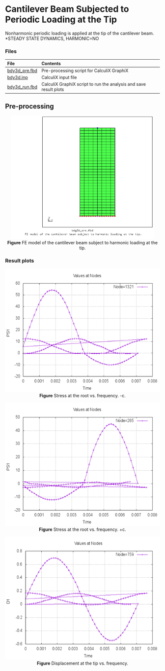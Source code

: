 # Cantilever Beam Subjected to Periodic Loading at the Tip

Nonharmonic periodic loading is applied at the tip of the cantilever beam.<br/>
*STEADY STATE DYNAMICS, HARMONIC=NO

### Files
File| Contents|                        
:-------------| :-------------|                   
[bdy3d_pre.fbd](bdy3d_pre.fbd)| Pre-processing script for CalculiX GraphiX|
[bdy3d.inp](bdy3d.inp) | CalculiX input file|
[bdy3d_run.fbd](bdy3d_run.fbd)| CalculiX GraphiX script to run the analysis and save result plots|               


## Pre-processing
<p align="center">
    <img src="images/cantilever_beam.png" height="400">  <br />
    <b>Figure</b> FE model of the cantilever beam subject to harmonic loading at the tip.
</p>

### Result plots
<p align="center">
    <img src="images/sresmc.png" height="400">  <br />
    <b>Figure</b> Stress at the root vs. frequency. -c.
</p>

<p align="center">
    <img src="images/srespc.png" height="400">  <br />
    <b>Figure</b> Stress at the root vs. frequency. +c.
</p>

<p align="center">
    <img src="images/dres.png" height="400">  <br />
    <b>Figure</b> Displacement at the tip vs. frequency.
</p>
